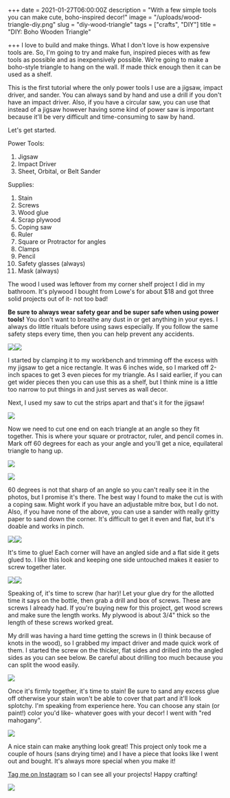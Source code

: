 +++
date = 2021-01-27T06:00:00Z
description = "With a few simple tools you can make cute, boho-inspired decor!"
image = "/uploads/wood-triangle-diy.png"
slug = "diy-wood-triangle"
tags = ["crafts", "DIY"]
title = "DIY: Boho Wooden Triangle"

+++
I love to build and make things. What I don't love is how expensive tools are. So, I'm going to try and make fun, inspired pieces with as few tools as possible and as inexpensively possible. We're going to make a boho-style triangle to hang on the wall. If made thick enough then it can be used as a shelf.

This is the first tutorial where the only power tools I use are a jigsaw, impact driver, and sander. You can always sand by hand and use a drill if you don't have an impact driver. Also, if you have a circular saw, you can use that instead of a jigsaw however having some kind of power saw is important because it'll be very difficult and time-consuming to saw by hand.

Let's get started.

Power Tools:

1. Jigsaw
2. Impact Driver
3. Sheet, Orbital, or Belt Sander

Supplies:

 1. Stain
 2. Screws
 3. Wood glue
 4. Scrap plywood
 5. Coping saw
 6. Ruler
 7. Square or Protractor for angles
 8. Clamps
 9. Pencil
10. Safety glasses (always)
11. Mask (always)

The wood I used was leftover from my corner shelf project I did in my bathroom. It's plywood I bought from Lowe's for about $18 and got three solid projects out of it- not too bad!

**Be sure to always wear safety gear and be super safe when using power tools!** You don't want to breathe any dust in or get anything in your eyes. I always do little rituals before using saws especially. If you follow the same safety steps every time, then you can help prevent any accidents.

![](/uploads/woodtrianglediy.jpg)![](/uploads/woodtrianglediy_1.jpg)

I started by clamping it to my workbench and trimming off the excess with my jigsaw to get a nice rectangle. It was 6 inches wide, so I marked off 2-inch spaces to get 3 even pieces for my triangle. As I said earlier, if you can get wider pieces then you can use this as a shelf, but I think mine is a little too narrow to put things in and just serves as wall decor.

Next, I used my saw to cut the strips apart and that's it for the jigsaw!

![](/uploads/woodtrianglediy_2.jpg)

Now we need to cut one end on each triangle at an angle so they fit together. This is where your square or protractor, ruler, and pencil comes in. Mark off 60 degrees for each as your angle and you'll get a nice, equilateral triangle to hang up.

![](/uploads/woodangleexample.png)

![](/uploads/woodtrianglediy_3.jpg)

60 degrees is not that sharp of an angle so you can't really see it in the photos, but I promise it's there. The best way I found to make the cut is with a coping saw. Might work if you have an adjustable mitre box, but I do not. Also, if you have none of the above, you can use a sander with really gritty paper to sand down the corner. It's difficult to get it even and flat, but it's doable and works in pinch.

![](/uploads/woodtrianglediy_4.jpg)![](/uploads/woodtrianglediy_5.jpg)

It's time to glue! Each corner will have an angled side and a flat side it gets glued to. I like this look and keeping one side untouched makes it easier to screw together later.

![](/uploads/woodtrianglediy_7.jpg)![](/uploads/woodtrianglediy_8.jpg)

Speaking of, it's time to screw (har har)! Let your glue dry for the allotted time it says on the bottle, then grab a drill and box of screws. These are screws I already had. If you're buying new for this project, get wood screws and make sure the length works. My plywood is about 3/4" thick so the length of these screws worked great.

My drill was having a hard time getting the screws in (I think because of knots in the wood), so I grabbed my impact driver and made quick work of them. I started the screw on the thicker, flat sides and drilled into the angled sides as you can see below. Be careful about drilling too much because you can split the wood easily.

![](/uploads/woodtrianglediy_9.jpg)

Once it's firmly together, it's time to stain! Be sure to sand any excess glue off otherwise your stain won't be able to cover that part and it'll look splotchy. I'm speaking from experience here. You can choose any stain (or paint!) color you'd like- whatever goes with your decor! I went with "red mahogany".

![](/uploads/woodtrianglediy_10.jpg)

A nice stain can make anything look great! This project only took me a couple of hours (sans drying time) and I have a piece that looks like I went out and bought. It's always more special when you make it!

[Tag me on Instagram](https://www.instagram.com/codyscraftcorner/) so I can see all your projects! Happy crafting!

![](/uploads/woodtrianglediy_11.jpg)
